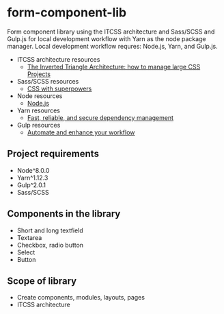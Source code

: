 # form-component-lib

Form component library using the ITCSS architecture and Sass/SCSS and Gulp.js for local development workflow with Yarn as the node package manager. Local development workflow requres: Node.js, Yarn, and Gulp.js.

- ITCSS architecture resources
  - [The Inverted Triangle Architecture: how to manage large CSS Projects](https://bit.ly/2LHkIFW)
- Sass/SCSS resources
  - [CSS with superpowers](https://sass-lang.com/)
- Node resources
  - [Node.js](https://nodejs.org/en/)
- Yarn resources
  - [Fast, reliable, and secure dependency management](https://yarnpkg.com/en/)
- Gulp resources
  - [Automate and enhance your workflow](https://gulpjs.com/)

## Project requirements

- Node^8.0.0
- Yarn^1.12.3
- Gulp^2.0.1
- Sass/SCSS

## Components in the library

- Short and long textfield
- Textarea
- Checkbox, radio button
- Select
- Button

## Scope of library

- Create components, modules, layouts, pages
- ITCSS architecture